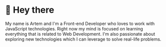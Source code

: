 👋 Hey there
============

My name is Artem and I'm a Front-end Developer who loves to work with JavaScript technologies. 
Right now my mind is focused on learning everything that is related to Web Development. 
I'm also passionate about exploring new technologies which I can leverage to solve real-life problems.


